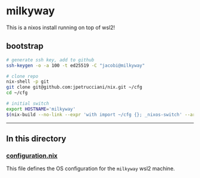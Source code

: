 # milkyway

This is a nixos install running on top of wsl2!

## bootstrap

```bash
# generate ssh key, add to github
ssh-keygen -o -a 100 -t ed25519 -C "jacobi@milkyway"

# clone repo
nix-shell -p git
git clone git@github.com:jpetrucciani/nix.git ~/cfg
cd ~/cfg

# initial switch
export HOSTNAME='milkyway'
$(nix-build --no-link --expr 'with import ~/cfg {}; _nixos-switch' --argstr host "$HOSTNAME")/bin/switch
```

---

## In this directory

### [configuration.nix](./configuration.nix)

This file defines the OS configuration for the `milkyway` wsl2 machine.
